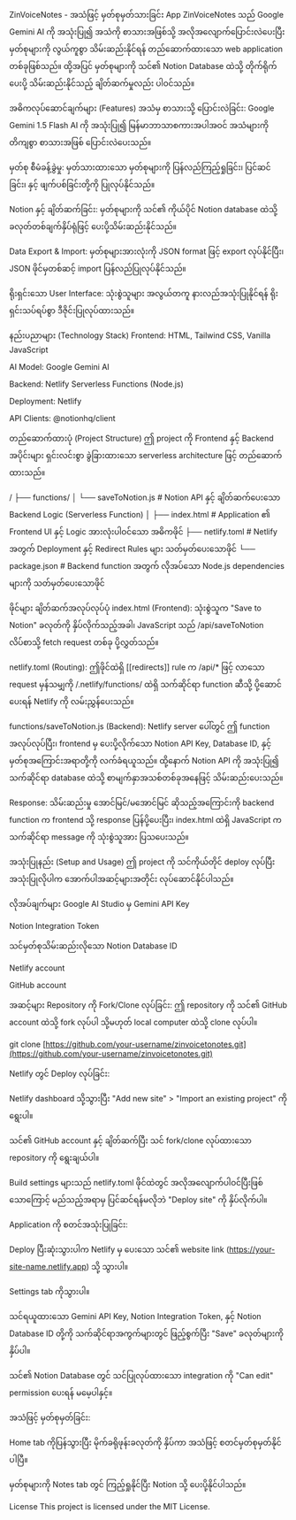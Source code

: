ZinVoiceNotes - အသံဖြင့် မှတ်စုမှတ်သားခြင်း App
ZinVoiceNotes သည် Google Gemini AI ကို အသုံးပြု၍ အသံကို စာသားအဖြစ်သို့ အလိုအလျောက်ပြောင်းလဲပေးပြီး မှတ်စုများကို လွယ်ကူစွာ သိမ်းဆည်းနိုင်ရန် တည်ဆောက်ထားသော web application တစ်ခုဖြစ်သည်။ ထို့အပြင် မှတ်စုများကို သင်၏ Notion Database ထဲသို့ တိုက်ရိုက်ပေးပို့ သိမ်းဆည်းနိုင်သည့် ချိတ်ဆက်မှုလည်း ပါဝင်သည်။

အဓိကလုပ်ဆောင်ချက်များ (Features)
အသံမှ စာသားသို့ ပြောင်းလဲခြင်း: Google Gemini 1.5 Flash AI ကို အသုံးပြု၍ မြန်မာဘာသာစကားအပါအဝင် အသံများကို တိကျစွာ စာသားအဖြစ် ပြောင်းလဲပေးသည်။

မှတ်စု စီမံခန့်ခွဲမှု: မှတ်သားထားသော မှတ်စုများကို ပြန်လည်ကြည့်ရှုခြင်း၊ ပြင်ဆင်ခြင်း၊ နှင့် ဖျက်ပစ်ခြင်းတို့ကို ပြုလုပ်နိုင်သည်။

Notion နှင့် ချိတ်ဆက်ခြင်း: မှတ်စုများကို သင်၏ ကိုယ်ပိုင် Notion database ထဲသို့ ခလုတ်တစ်ချက်နှိပ်ရုံဖြင့် ပေးပို့သိမ်းဆည်းနိုင်သည်။

Data Export & Import: မှတ်စုများအားလုံးကို JSON format ဖြင့် export လုပ်နိုင်ပြီး၊ JSON ဖိုင်မှတစ်ဆင့် import ပြန်လည်ပြုလုပ်နိုင်သည်။

ရိုးရှင်းသော User Interface: သုံးစွဲသူများ အလွယ်တကူ နားလည်အသုံးပြုနိုင်ရန် ရိုးရှင်းသပ်ရပ်စွာ ဒီဇိုင်းပြုလုပ်ထားသည်။

နည်းပညာများ (Technology Stack)
Frontend: HTML, Tailwind CSS, Vanilla JavaScript

AI Model: Google Gemini AI

Backend: Netlify Serverless Functions (Node.js)

Deployment: Netlify

API Clients: @notionhq/client

တည်ဆောက်ထားပုံ (Project Structure)
ဤ project ကို Frontend နှင့် Backend အပိုင်းများ ရှင်းလင်းစွာ ခွဲခြားထားသော serverless architecture ဖြင့် တည်ဆောက်ထားသည်။

/
├── functions/
│   └── saveToNotion.js    # Notion API နှင့် ချိတ်ဆက်ပေးသော Backend Logic (Serverless Function)
│
├── index.html             # Application ၏ Frontend UI နှင့် Logic အားလုံးပါဝင်သော အဓိကဖိုင်
├── netlify.toml           # Netlify အတွက် Deployment နှင့် Redirect Rules များ သတ်မှတ်ပေးသောဖိုင်
└── package.json           # Backend function အတွက် လိုအပ်သော Node.js dependencies များကို သတ်မှတ်ပေးသောဖိုင်

ဖိုင်များ ချိတ်ဆက်အလုပ်လုပ်ပုံ
index.html (Frontend): သုံးစွဲသူက "Save to Notion" ခလုတ်ကို နှိပ်လိုက်သည့်အခါ၊ JavaScript သည် /api/saveToNotion လိပ်စာသို့ fetch request တစ်ခု ပို့လွှတ်သည်။

netlify.toml (Routing): ဤဖိုင်ထဲရှိ [[redirects]] rule က /api/* ဖြင့် လာသော request မှန်သမျှကို /.netlify/functions/ ထဲရှိ သက်ဆိုင်ရာ function ဆီသို့ ပို့ဆောင်ပေးရန် Netlify ကို လမ်းညွှန်ပေးသည်။

functions/saveToNotion.js (Backend): Netlify server ပေါ်တွင် ဤ function အလုပ်လုပ်ပြီး၊ frontend မှ ပေးပို့လိုက်သော Notion API Key, Database ID, နှင့် မှတ်စုအကြောင်းအရာတို့ကို လက်ခံရယူသည်။ ထို့နောက် Notion API ကို အသုံးပြု၍ သက်ဆိုင်ရာ database ထဲသို့ စာမျက်နှာအသစ်တစ်ခုအနေဖြင့် သိမ်းဆည်းပေးသည်။

Response: သိမ်းဆည်းမှု အောင်မြင်/မအောင်မြင် ဆိုသည့်အကြောင်းကို backend function က frontend သို့ response ပြန်ပို့ပေးပြီး၊ index.html ထဲရှိ JavaScript က သက်ဆိုင်ရာ message ကို သုံးစွဲသူအား ပြသပေးသည်။

အသုံးပြုနည်း (Setup and Usage)
ဤ project ကို သင်ကိုယ်တိုင် deploy လုပ်ပြီး အသုံးပြုလိုပါက အောက်ပါအဆင့်များအတိုင်း လုပ်ဆောင်နိုင်ပါသည်။

လိုအပ်ချက်များ
Google AI Studio မှ Gemini API Key

Notion Integration Token

သင်မှတ်စုသိမ်းဆည်းလိုသော Notion Database ID

Netlify account

GitHub account

အဆင့်များ
Repository ကို Fork/Clone လုပ်ခြင်း:
ဤ repository ကို သင်၏ GitHub account ထဲသို့ fork လုပ်ပါ သို့မဟုတ် local computer ထဲသို့ clone လုပ်ပါ။

git clone [https://github.com/your-username/zinvoicetonotes.git](https://github.com/your-username/zinvoicetonotes.git)

Netlify တွင် Deploy လုပ်ခြင်း:

Netlify dashboard သို့သွားပြီး "Add new site" > "Import an existing project" ကိုရွေးပါ။

သင်၏ GitHub account နှင့် ချိတ်ဆက်ပြီး သင် fork/clone လုပ်ထားသော repository ကို ရွေးချယ်ပါ။

Build settings များသည် netlify.toml ဖိုင်ထဲတွင် အလိုအလျောက်ပါဝင်ပြီးဖြစ်သောကြောင့် မည်သည့်အရာမှ ပြင်ဆင်ရန်မလိုဘဲ "Deploy site" ကို နှိပ်လိုက်ပါ။

Application ကို စတင်အသုံးပြုခြင်း:

Deploy ပြီးဆုံးသွားပါက Netlify မှ ပေးသော သင်၏ website link (https://your-site-name.netlify.app) သို့ သွားပါ။

Settings tab ကိုသွားပါ။

သင်ရယူထားသော Gemini API Key, Notion Integration Token, နှင့် Notion Database ID တို့ကို သက်ဆိုင်ရာအကွက်များတွင် ဖြည့်စွက်ပြီး "Save" ခလုတ်များကို နှိပ်ပါ။

သင်၏ Notion Database တွင် သင်ပြုလုပ်ထားသော integration ကို "Can edit" permission ပေးရန် မမေ့ပါနှင့်။

အသံဖြင့် မှတ်စုမှတ်ခြင်း:

Home tab ကိုပြန်သွားပြီး မိုက်ခရိုဖုန်းခလုတ်ကို နှိပ်ကာ အသံဖြင့် စတင်မှတ်စုမှတ်နိုင်ပါပြီ။

မှတ်စုများကို Notes tab တွင် ကြည့်ရှုနိုင်ပြီး Notion သို့ ပေးပို့နိုင်ပါသည်။

License
This project is licensed under the MIT License.
